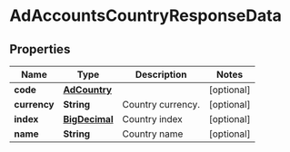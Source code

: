 

# AdAccountsCountryResponseData

## Properties

Name | Type | Description | Notes
------------ | ------------- | ------------- | -------------
**code** | [**AdCountry**](AdCountry.md) |  |  [optional]
**currency** | **String** | Country currency. |  [optional]
**index** | [**BigDecimal**](BigDecimal.md) | Country index |  [optional]
**name** | **String** | Country name |  [optional]




